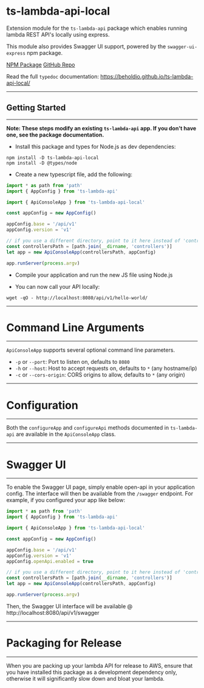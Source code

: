 # ts-lambda-api-local

Extension module for the `ts-lambda-api` package which enables running lambda REST API's locally using express.

This module also provides Swagger UI support, powered by the `swagger-ui-express` npm package.

[NPM Package](https://www.npmjs.com/package/@beholdio/ts-lambda-api-local)
[GitHub Repo](https://github.com/beholdio/ts-lambda-api-local/)

Read the full `typedoc` documentation: https://beholdio.github.io/ts-lambda-api-local/

---

## Getting Started

---

**Note: These steps modify an existing `ts-lambda-api` app. If you don't have one, see the package documentation.**

- Install this package and types for Node.js as dev dependencies:

```shell
npm install -D ts-lambda-api-local
npm install -D @types/node
```

- Create a new typescript file, add the following:
```typescript
import * as path from 'path'
import { AppConfig } from 'ts-lambda-api'

import { ApiConsoleApp } from 'ts-lambda-api-local'

const appConfig = new AppConfig()

appConfig.base = '/api/v1'
appConfig.version = 'v1'

// if you use a different directory, point to it here instead of 'controllers'
const controllersPath = [path.join(__dirname, 'controllers')]
let app = new ApiConsoleApp(controllersPath, appConfig)

app.runServer(process.argv)
```

- Compile your application and run the new JS file using Node.js

- You can now call your API locally:

```
wget -qO - http://localhost:8080/api/v1/hello-world/
```

----

# Command Line Arguments

----

`ApiConsoleApp` supports several optional command line parameters.

- `-p` or `--port`: Port to listen on, defaults to `8080`
- `-h` or `--host`: Host to accept requests on, defaults to `*` (any hostname/ip)
- `-c` or `--cors-origin`: CORS origins to allow, defaults to `*` (any origin)

----

# Configuration

----

Both the `configureApp` and `configureApi` methods documented in `ts-lambda-api` are available in the `ApiConsoleApp` class.

----

# Swagger UI

----

To enable the Swagger UI page, simply enable open-api in your application config. The interface will then be available from the `/swagger` endpoint. For example, if you configured your app like below:

```typescript
import * as path from 'path'
import { AppConfig } from 'ts-lambda-api'

import { ApiConsoleApp } from 'ts-lambda-api-local'

const appConfig = new AppConfig()

appConfig.base = '/api/v1'
appConfig.version = 'v1'
appConfig.openApi.enabled = true

// if you use a different directory, point to it here instead of 'controllers'
const controllersPath = [path.join(__dirname, 'controllers')]
let app = new ApiConsoleApp(controllersPath, appConfig)

app.runServer(process.argv)
```

Then, the Swagger UI interface will be available @ http://localhost:8080/api/v1/swagger

----

# Packaging for Release

----

When you are packing up your lambda API for release to AWS, ensure that you have installed this package as a development dependency only, otherwise it will significantly slow down and bloat your lambda.
